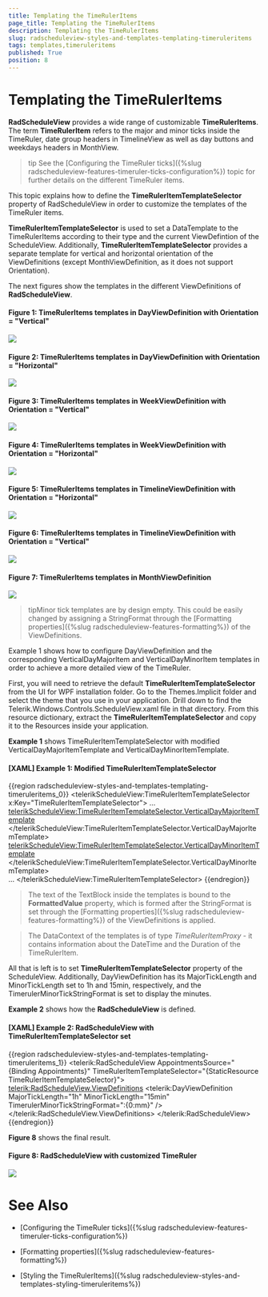 ```yaml
---
title: Templating the TimeRulerItems
page_title: Templating the TimeRulerItems
description: Templating the TimeRulerItems
slug: radscheduleview-styles-and-templates-templating-timeruleritems
tags: templates,timeruleritems
published: True
position: 8
---
```


# Templating the TimeRulerItems

__RadScheduleView__ provides a wide range of customizable __TimeRulerItems__. The term __TimeRulerItem__ refers to the major and minor ticks inside the TimeRuler, date group headers in TimelineView as well as day buttons and weekdays headers in MonthView.

>tip See the [Configuring the TimeRuler ticks]({%slug radscheduleview-features-timeruler-ticks-configuration%}) topic for further details on the different TimeRuler items.

This topic explains how to define the __TimeRulerItemTemplateSelector__ property of RadScheduleView in order to customize the templates of the TimeRuler items.

__TimeRulerItemTemplateSelector__ is used to set a DataTemplate to the TimeRulerItems according to their type and the current ViewDefintion of the ScheduleView. Additionally, __TimeRulerItemTemplateSelector__ provides a separate template for vertical and horizontal orientation of the ViewDefinitions (except MonthViewDefinition, as it does not support Orientation).

The next figures show the templates in the different ViewDefinitions of __RadScheduleView__.

#### __Figure 1: TimeRulerItems templates in DayViewDefinition with Orientation = "Vertical"__

![](images/radscheduleview_templating_timeruleritems_01.png)

#### __Figure 2: TimeRulerItems templates in DayViewDefinition with Orientation = "Horizontal"__

![](images/radscheduleview_templating_timeruleritems_02.png)

#### __Figure 3: TimeRulerItems templates in WeekViewDefinition with Orientation = "Vertical"__

![](images/radscheduleview_templating_timeruleritems_03.png)

#### __Figure 4: TimeRulerItems templates in WeekViewDefinition with Orientation = "Horizontal"__

![](images/radscheduleview_templating_timeruleritems_04.png)

#### __Figure 5: TimeRulerItems templates in TimelineViewDefinition with Orientation = "Horizontal"__

![](images/radscheduleview_templating_timeruleritems_05.png)

#### __Figure 6: TimeRulerItems templates in TimelineViewDefinition with Orientation = "Vertical"__

![](images/radscheduleview_templating_timeruleritems_06.png)

#### __Figure 7: TimeRulerItems templates in MonthViewDefinition__

![](images/radscheduleview_templating_timeruleritems_07.png)

>tipMinor tick templates are by design empty. This could be easily changed by assigning a StringFormat through the [Formatting properties]({%slug radscheduleview-features-formatting%}) of the ViewDefinitions.

Example 1 shows how to configure DayViewDefinition and the corresponding VerticalDayMajorItem and VerticalDayMinorItem templates in order to achieve a more detailed view of the TimeRuler.

First, you will need to retrieve the default __TimeRulerItemTemplateSelector__ from the UI for WPF installation folder. Go to the Themes.Implicit folder and select the theme that you use in your application. Drill down to find the Telerik.Windows.Controls.ScheduleView.xaml file in that directory. From this resource dictionary, extract the __TimeRulerItemTemplateSelector__ and copy it to the Resources inside your application.

__Example 1__ shows TimeRulerItemTemplateSelector with modified VerticalDayMajorItemTemplate and VerticalDayMinorItemTemplate.

#### __[XAML] Example 1: Modified TimeRulerItemTemplateSelector__

{{region radscheduleview-styles-and-templates-templating-timeruleritems_0}}
	<telerikScheduleView:TimeRulerItemTemplateSelector x:Key="TimeRulerItemTemplateSelector">
		...    
		<telerikScheduleView:TimeRulerItemTemplateSelector.VerticalDayMajorItemTemplate>
			<DataTemplate>
				<TextBlock Text="{Binding FormattedValue}" TextAlignment="Right" FontSize="11" MinWidth="50"/>
			</DataTemplate>
		</telerikScheduleView:TimeRulerItemTemplateSelector.VerticalDayMajorItemTemplate>
		<telerikScheduleView:TimeRulerItemTemplateSelector.VerticalDayMinorItemTemplate>
			<DataTemplate>                
				<TextBlock Text="{Binding FormattedValue}" FontSize="10" Foreground="Gray" TextAlignment="Right" MinWidth="50"/>
			</DataTemplate>
		</telerikScheduleView:TimeRulerItemTemplateSelector.VerticalDayMinorItemTemplate>   
		...
	</telerikScheduleView:TimeRulerItemTemplateSelector>
{{endregion}}

>The text of the TextBlock inside the templates is bound to the __FormattedValue__ property, which is formed after the StringFormat is set through the [Formatting properties]({%slug radscheduleview-features-formatting%}) of the ViewDefinitions is applied.

>The DataContext of the templates is of type _TimeRulerItemProxy_ - it contains information about the DateTime and the Duration of the TimeRulerItem.

All that is left is to set __TimeRulerItemTemplateSelector__ property of the ScheduleView. Additionally, DayViewDefinition has its MajorTickLength and MinorTickLength set to 1h and 15min, respectively, and the TimerulerMinorTickStringFormat is set to display the minutes.

__Example 2__ shows how the __RadScheduleView__ is defined.

#### __[XAML] Example 2: RadScheduleView with TimeRulerItemTemplateSelector set__

{{region radscheduleview-styles-and-templates-templating-timeruleritems_1}}
	<telerik:RadScheduleView AppointmentsSource="{Binding Appointments}" 
            TimeRulerItemTemplateSelector="{StaticResource TimeRulerItemTemplateSelector}">
		<telerik:RadScheduleView.ViewDefinitions>
			<telerik:DayViewDefinition MajorTickLength="1h" MinorTickLength="15min" 
									   TimerulerMinorTickStringFormat=":{0:mm}" />            
		</telerik:RadScheduleView.ViewDefinitions>
	</telerik:RadScheduleView>   
{{endregion}}

__Figure 8__ shows the final result.

#### __Figure 8: RadScheduleView with customized TimeRuler__

![](images/radscheduleview_templating_timeruleritems_08.png)

# See Also

 * [Configuring the TimeRuler ticks]({%slug radscheduleview-features-timeruler-ticks-configuration%})

 * [Formatting properties]({%slug radscheduleview-features-formatting%})
 
 * [Styling the TimeRulerItems]({%slug radscheduleview-styles-and-templates-styling-timeruleritems%})
